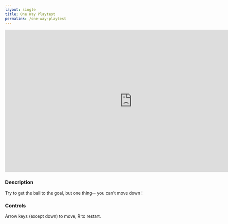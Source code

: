 ```yaml
---
layout: single
title: One Way Playtest
permalink: /one-way-playtest
---
```


<iframe src="https://sheepstudios.net/static/one-way/game/index.html" style="border:0px #ffffff none;" name="myiFrame" scrolling="no" frameborder="1" marginheight="0px" marginwidth="0px" height="468px" width="832px" allowfullscreen></iframe>

<br />

### Description
Try to get the ball to the goal, but one thing-- you can't move down ! 

### Controls
Arrow keys (except down) to move, R to restart.
